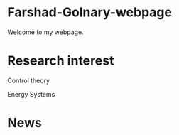 # Farshad-Golnary-webpage
Welcome to my webpage.
# Research interest
Control theory

Energy Systems

# News
